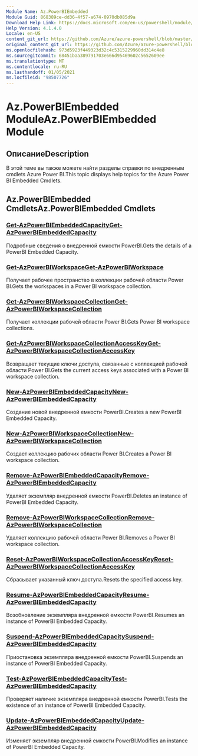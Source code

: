 ```yaml
---
Module Name: Az.PowerBIEmbedded
Module Guid: 868389ce-dd36-4f57-a674-0970db085d9a
Download Help Link: https://docs.microsoft.com/en-us/powershell/module/az.powerbiembedded
Help Version: 4.1.4.0
Locale: en-US
content_git_url: https://github.com/Azure/azure-powershell/blob/master/src/PowerBIEmbedded/PowerBIEmbedded/help/Az.PowerBIEmbedded.md
original_content_git_url: https://github.com/Azure/azure-powershell/blob/master/src/PowerBIEmbedded/PowerBIEmbedded/help/Az.PowerBIEmbedded.md
ms.openlocfilehash: 973d5923f449323d32c4c5315229960dd314c4e8
ms.sourcegitcommit: 68451baa389791703e666d95469602c5652609ee
ms.translationtype: MT
ms.contentlocale: ru-RU
ms.lasthandoff: 01/05/2021
ms.locfileid: "98507726"
---
```

# <span data-ttu-id="b685e-101">Az.PowerBIEmbedded Module</span><span class="sxs-lookup"><span data-stu-id="b685e-101">Az.PowerBIEmbedded Module</span></span>
## <span data-ttu-id="b685e-102">Описание</span><span class="sxs-lookup"><span data-stu-id="b685e-102">Description</span></span>
<span data-ttu-id="b685e-103">В этой теме вы также можете найти разделы справки по внедренным cmdlets Azure Power BI.</span><span class="sxs-lookup"><span data-stu-id="b685e-103">This topic displays help topics for the Azure Power BI Embedded Cmdlets.</span></span>

## <span data-ttu-id="b685e-104">Az.PowerBIEmbedded Cmdlets</span><span class="sxs-lookup"><span data-stu-id="b685e-104">Az.PowerBIEmbedded Cmdlets</span></span>
### [<span data-ttu-id="b685e-105">Get-AzPowerBIEmbeddedCapacity</span><span class="sxs-lookup"><span data-stu-id="b685e-105">Get-AzPowerBIEmbeddedCapacity</span></span>](Get-AzPowerBIEmbeddedCapacity.md)
<span data-ttu-id="b685e-106">Подробные сведения о внедренной емкости PowerBI.</span><span class="sxs-lookup"><span data-stu-id="b685e-106">Gets the details of a PowerBI Embedded Capacity.</span></span>

### [<span data-ttu-id="b685e-107">Get-AzPowerBIWorkspace</span><span class="sxs-lookup"><span data-stu-id="b685e-107">Get-AzPowerBIWorkspace</span></span>](Get-AzPowerBIWorkspace.md)
<span data-ttu-id="b685e-108">Получает рабочее пространство в коллекции рабочей области Power BI.</span><span class="sxs-lookup"><span data-stu-id="b685e-108">Gets the workspaces in a Power BI workspace collection.</span></span>

### [<span data-ttu-id="b685e-109">Get-AzPowerBIWorkspaceCollection</span><span class="sxs-lookup"><span data-stu-id="b685e-109">Get-AzPowerBIWorkspaceCollection</span></span>](Get-AzPowerBIWorkspaceCollection.md)
<span data-ttu-id="b685e-110">Получает коллекции рабочей области Power BI.</span><span class="sxs-lookup"><span data-stu-id="b685e-110">Gets Power BI workspace collections.</span></span>

### [<span data-ttu-id="b685e-111">Get-AzPowerBIWorkspaceCollectionAccessKey</span><span class="sxs-lookup"><span data-stu-id="b685e-111">Get-AzPowerBIWorkspaceCollectionAccessKey</span></span>](Get-AzPowerBIWorkspaceCollectionAccessKey.md)
<span data-ttu-id="b685e-112">Возвращает текущие ключи доступа, связанные с коллекцией рабочей области Power BI.</span><span class="sxs-lookup"><span data-stu-id="b685e-112">Gets the current access keys associated with a Power BI workspace collection.</span></span>

### [<span data-ttu-id="b685e-113">New-AzPowerBIEmbeddedCapacity</span><span class="sxs-lookup"><span data-stu-id="b685e-113">New-AzPowerBIEmbeddedCapacity</span></span>](New-AzPowerBIEmbeddedCapacity.md)
<span data-ttu-id="b685e-114">Создание новой внедренной емкости PowerBI.</span><span class="sxs-lookup"><span data-stu-id="b685e-114">Creates a new PowerBI Embedded Capacity.</span></span>

### [<span data-ttu-id="b685e-115">New-AzPowerBIWorkspaceCollection</span><span class="sxs-lookup"><span data-stu-id="b685e-115">New-AzPowerBIWorkspaceCollection</span></span>](New-AzPowerBIWorkspaceCollection.md)
<span data-ttu-id="b685e-116">Создает коллекцию рабочих области Power BI.</span><span class="sxs-lookup"><span data-stu-id="b685e-116">Creates a Power BI workspace collection.</span></span>

### [<span data-ttu-id="b685e-117">Remove-AzPowerBIEmbeddedCapacity</span><span class="sxs-lookup"><span data-stu-id="b685e-117">Remove-AzPowerBIEmbeddedCapacity</span></span>](Remove-AzPowerBIEmbeddedCapacity.md)
<span data-ttu-id="b685e-118">Удаляет экземпляр внедренной емкости PowerBI.</span><span class="sxs-lookup"><span data-stu-id="b685e-118">Deletes an instance of PowerBI Embedded Capacity.</span></span>

### [<span data-ttu-id="b685e-119">Remove-AzPowerBIWorkspaceCollection</span><span class="sxs-lookup"><span data-stu-id="b685e-119">Remove-AzPowerBIWorkspaceCollection</span></span>](Remove-AzPowerBIWorkspaceCollection.md)
<span data-ttu-id="b685e-120">Удаляет коллекцию рабочей области Power BI.</span><span class="sxs-lookup"><span data-stu-id="b685e-120">Removes a Power BI workspace collection.</span></span>

### [<span data-ttu-id="b685e-121">Reset-AzPowerBIWorkspaceCollectionAccessKey</span><span class="sxs-lookup"><span data-stu-id="b685e-121">Reset-AzPowerBIWorkspaceCollectionAccessKey</span></span>](Reset-AzPowerBIWorkspaceCollectionAccessKey.md)
<span data-ttu-id="b685e-122">Сбрасывает указанный ключ доступа.</span><span class="sxs-lookup"><span data-stu-id="b685e-122">Resets the specified access key.</span></span>

### [<span data-ttu-id="b685e-123">Resume-AzPowerBIEmbeddedCapacity</span><span class="sxs-lookup"><span data-stu-id="b685e-123">Resume-AzPowerBIEmbeddedCapacity</span></span>](Resume-AzPowerBIEmbeddedCapacity.md)
<span data-ttu-id="b685e-124">Возобновление экземпляра внедренной емкости PowerBI.</span><span class="sxs-lookup"><span data-stu-id="b685e-124">Resumes an instance of PowerBI Embedded Capacity.</span></span>

### [<span data-ttu-id="b685e-125">Suspend-AzPowerBIEmbeddedCapacity</span><span class="sxs-lookup"><span data-stu-id="b685e-125">Suspend-AzPowerBIEmbeddedCapacity</span></span>](Suspend-AzPowerBIEmbeddedCapacity.md)
<span data-ttu-id="b685e-126">Приостановка экземпляра внедренной емкости PowerBI.</span><span class="sxs-lookup"><span data-stu-id="b685e-126">Suspends an instance of PowerBI Embedded Capacity.</span></span>

### [<span data-ttu-id="b685e-127">Test-AzPowerBIEmbeddedCapacity</span><span class="sxs-lookup"><span data-stu-id="b685e-127">Test-AzPowerBIEmbeddedCapacity</span></span>](Test-AzPowerBIEmbeddedCapacity.md)
<span data-ttu-id="b685e-128">Проверяет наличие экземпляра внедренной емкости PowerBI.</span><span class="sxs-lookup"><span data-stu-id="b685e-128">Tests the existence of an instance of PowerBI Embedded Capacity.</span></span>

### [<span data-ttu-id="b685e-129">Update-AzPowerBIEmbeddedCapacity</span><span class="sxs-lookup"><span data-stu-id="b685e-129">Update-AzPowerBIEmbeddedCapacity</span></span>](Update-AzPowerBIEmbeddedCapacity.md)
<span data-ttu-id="b685e-130">Изменяет экземпляр внедренной емкости PowerBI.</span><span class="sxs-lookup"><span data-stu-id="b685e-130">Modifies  an instance of PowerBI Embedded Capacity.</span></span>

